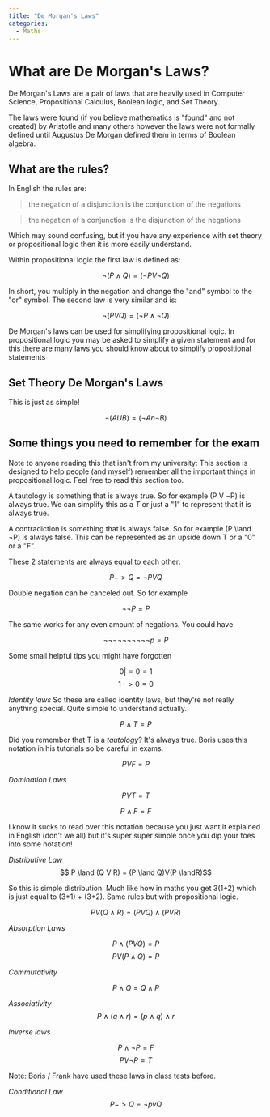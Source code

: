 ```yaml
---
title: "De Morgan's Laws"
categories:
  - Maths
---
```


# What are De Morgan's Laws?
De Morgan's Laws are a pair of laws that are heavily used in Computer Science, Propositional Calculus, Boolean logic, and Set Theory.

The laws were found (if you believe mathematics is "found" and not created) by Aristotle and many others however the laws were not formally defined until Augustus De Morgan defined them in terms of Boolean algebra.

## What are the rules?

In English the rules are:

> the negation of a disjunction is the conjunction of the negations

> the negation of a conjunction is the disjunction of the negations

Which may sound confusing, but if you have any experience with set theory or propositional logic then it is more easily understand.

Within propositional logic the first law is defined as:

$$ ¬(P \land Q) = (¬P V ¬Q) $$

In short, you multiply in the negation and change the "and" symbol to the "or" symbol. 
The second law is very similar and is:

$$ ¬(P V Q) = (¬P \land ¬Q)$$

De Morgan's laws can be used for simplifying propositional logic. In propositional logic you may be asked to simplify a given statement and for this there are many laws you should know about to simplify propositional statements

## Set Theory De Morgan's Laws
This is just as simple!

$$ ¬(A U B) = (¬A n ¬B)$$


## Some things you need to remember for the exam

Note to anyone reading this that isn't from my university: This section is designed to help people (and myself) remember all the important things in propositional logic. Feel free to read this section too.

A tautology is something that is always true. So for example (P V ¬P) is always true. We can simplify this as a *T* or just a "1" to represent that it is always true.

A contradiction is something that is always false. So for example (P \land ¬P) is always false. This can be represented as an upside down T or a "0" or a "F".

These 2 statements are always equal to each other:

$$ P -> Q = ¬P V Q $$

Double negation can be canceled out. So for example

$$ ¬¬P = P$$

The same works for any even amount of negations. You could have

$$ ¬¬¬¬¬¬¬¬¬¬p = P$$

Some small helpful tips you might have forgotten

$$ 0 |= 0 = 1$$
$$ 1 -> 0 = 0$$

*Identity laws*
So these are called identity laws, but they're not really anything special. Quite simple to understand actually.

$$ P \land T = P$$

Did you remember that T is a *tautology*? It's always true. Boris uses this notation in his tutorials so be careful in exams.

$$ P V F = P $$

*Domination Laws*

$$ P V T = T $$

$$ P \land F = F $$

I know it sucks to read over this notation because you just want it explained in English (don't we all) but it's super super simple once you dip your toes into some notation!

*Distributive Law*
$$ P \land (Q V R) = (P \land Q)V(P \landR)$$

So this is simple distribution. Much like how in maths you get 3(1+2) which is just equal to (3*1) + (3\*2). Same rules but with propositional logic.

$$P V (Q \land R) = (P V Q) \land (P V R)$$

*Absorption Laws*

$$P \land (P V Q) = P$$
$$P V (P \land Q) = P$$

*Commutativity*

$$P \land Q = Q \land P$$

*Associativity*
$$P\land(q \land r)=(p \land q) \land r$$

*Inverse laws*

$$ P \land ¬P = F$$
$$P V ¬P = T$$

Note: Boris / Frank have used these laws in class tests before.

*Conditional Law*
$$P->Q = ¬p v Q$$



